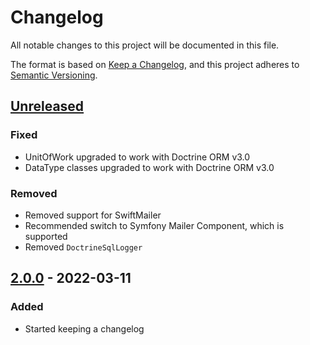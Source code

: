 # Changelog

All notable changes to this project will be documented in this file.

The format is based on [Keep a Changelog](https://keepachangelog.com/en/1.0.0/),
and this project adheres to [Semantic Versioning](https://semver.org/spec/v2.0.0.html).

## [Unreleased]

### Fixed

- UnitOfWork upgraded to work with Doctrine ORM v3.0
- DataType classes upgraded to work with Doctrine ORM v3.0

### Removed

- Removed support for SwiftMailer
- Recommended switch to Symfony Mailer Component, which is supported
- Removed `DoctrineSqlLogger`

## [2.0.0] - 2022-03-11

### Added

- Started keeping a changelog

[Unreleased]: https://github.com/novuso/common-adapter/compare/master...develop
[2.0.0]: https://github.com/novuso/common-adapter/compare/57cae396972fa0f29d76f877bc0391e427d52546...2.0.0
